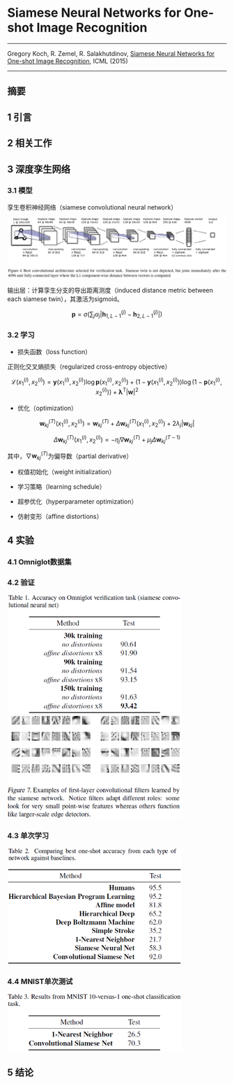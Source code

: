 # Siamese Neural Networks for One-shot Image Recognition

---

Gregory Koch, R. Zemel, R. Salakhutdinov, [Siamese Neural Networks for One-shot Image Recognition][siamese_net], ICML (2015)

[siamese_net]: http://www.cs.cmu.edu/~rsalakhu/papers/oneshot1.pdf "Siamese Neural Networks for One-shot Image Recognition"

---

## 摘要

## 1 引言

## 2 相关工作

## 3 深度孪生网络

### 3.1 模型

孪生卷积神经网络（siamese convolutional neural network）

<img src="./img/siamese_net_fig_4.png" width="800" />

输出层：计算孪生分支的导出距离测度（induced distance metric between each siamese twin），其激活为sigmoid。

$$\mathbf{p} = \sigma(\sum_{j} \alpha_{j} \left| \mathbf{h}_{1, L-1}^{(j)} - \mathbf{h}_{2, L-1}^{(j)} \right|)$$

### 3.2 学习

* 损失函数（loss function）

正则化交叉熵损失（regularized cross-entropy objective）

$$\mathcal{L}(x_{1}^{(i)}, x_{2}^{(i)}) =
\mathbf{y}(x_{1}^{(i)}, x_{2}^{(i)}) \log \mathbf{p}(x_{1}^{(i)}, x_{2}^{(i)}) +
(1 - \mathbf{y}(x_{1}^{(i)}, x_{2}^{(i)})) \log (1 - \mathbf{p}(x_{1}^{(i)}, x_{2}^{(i)})) +
\mathbf{\lambda}^{\mathrm{T}} \left| \mathbf{w} \right|^{2}$$


* 优化（optimization）

$$\mathbf{w}^{(T)}_{kj} (x_{1}^{(i)}, x_{2}^{(i)}) =
\mathbf{w}^{(T)}_{kj} + \Delta \mathbf{w}^{(T)}_{kj} (x_{1}^{(i)}, x_{2}^{(i)}) + 2\lambda_j|\mathbf{w}_{kj}|$$

$$\Delta \mathbf{w}^{(T)}_{kj} (x_{1}^{(i)}, x_{2}^{(i)}) = - \eta_j \nabla \mathbf{w}^{(T)}_{kj} + \mu_j \Delta \mathbf{w}^{(T - 1)}_{kj}$$

其中，$\nabla \mathbf{w}^{(T)}_{kj}$为偏导数（partial derivative）

* 权值初始化（weight initialization）

* 学习策略（learning schedule）

* 超参优化（hyperparameter optimization）

* 仿射变形（affine distortions）

## 4 实验

### 4.1 Omniglot数据集

### 4.2 验证

<img src="./img/siamese_net_table_1.png" width="400" />

<img src="./img/siamese_net_fig_7.png" width="400" />

### 4.3 单次学习

<img src="./img/siamese_net_table_2.png" width="400" />

### 4.4 MNIST单次测试

<img src="./img/siamese_net_table_3.png" width="400" />


## 5 结论

